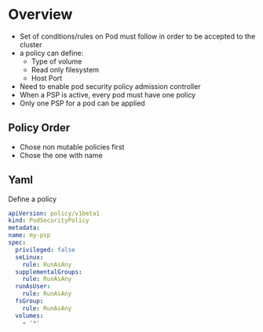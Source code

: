 # Overview
- Set of conditions/rules on Pod must follow in order to be accepted to the cluster
- a policy can define:
  - Type of volume
  - Read only filesystem
  - Host Port
- Need to enable pod security policy admission controller
- When a PSP is active, every pod must have one policy
- Only one PSP for a pod can be applied

## Policy Order
- Chose non mutable policies first
- Chose the one with name

## Yaml
Define a policy

```yaml
apiVersion: policy/v1beta1
kind: PodSecurityPolicy
metadata:
name: my-psp
spec:
  privileged: false
  seLinux:
    rule: RunAsAny
  supplementalGroups:
    rule: RunAsAny
  runAsUser:
    rule: RunAsAny
  fsGroup:
    rule: RunAsAny
  volumes:
    - '*'
```

